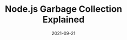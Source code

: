 ---
date: 2021-09-21
draft: true
publisher: risingstack
tags:
  - nodejs
target_url: https://blog.risingstack.com/node-js-at-scale-node-js-garbage-collection/
title: Node.js Garbage Collection Explained
---